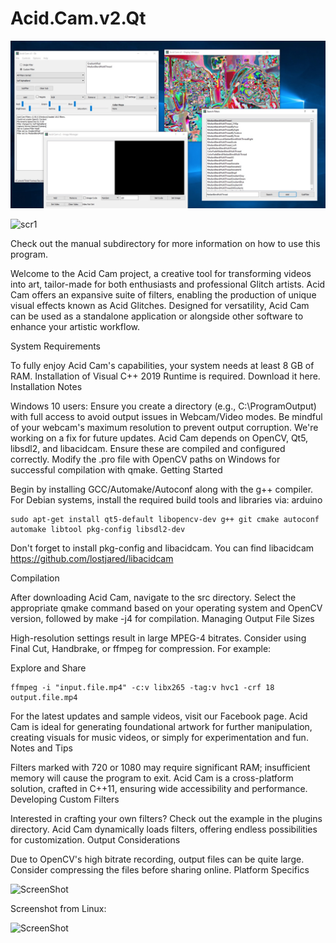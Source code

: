 # Acid.Cam.v2.Qt

![scr2](https://github.com/lostjared/Acid.Cam.v2.Qt/blob/master/screens/screenshot.jpg "screenshot")

![scr1](https://github.com/lostjared/Acid.Cam.v2.Qt/blob/master/screens/acid.cam.img1.jpg "screenshot")

Check out the manual subdirectory for more information on how to use this program.

Welcome to the Acid Cam project, a creative tool for transforming videos into art, tailor-made for both enthusiasts and professional Glitch artists. Acid Cam offers an expansive suite of filters, enabling the production of unique visual effects known as Acid Glitches. Designed for versatility, Acid Cam can be used as a standalone application or alongside other software to enhance your artistic workflow.

System Requirements

To fully enjoy Acid Cam's capabilities, your system needs at least 8 GB of RAM.
Installation of Visual C++ 2019 Runtime is required. Download it here.
Installation Notes

Windows 10 users: Ensure you create a directory (e.g., C:\ProgramOutput) with full access to avoid output issues in Webcam/Video modes.
Be mindful of your webcam's maximum resolution to prevent output corruption. We're working on a fix for future updates.
Acid Cam depends on OpenCV, Qt5, libsdl2, and libacidcam. Ensure these are compiled and configured correctly.
Modify the .pro file with OpenCV paths on Windows for successful compilation with qmake.
Getting Started

Begin by installing GCC/Automake/Autoconf along with the g++ compiler. For Debian systems, install the required build tools and libraries via:
arduino

	sudo apt-get install qt5-default libopencv-dev g++ git cmake autoconf automake libtool pkg-config libsdl2-dev
 
Don't forget to install pkg-config and libacidcam. You can find libacidcam https://github.com/lostjared/libacidcam

Compilation

After downloading Acid Cam, navigate to the src directory.
Select the appropriate qmake command based on your operating system and OpenCV version, followed by make -j4 for compilation.
Managing Output File Sizes

High-resolution settings result in large MPEG-4 bitrates. Consider using Final Cut, Handbrake, or ffmpeg for compression. For example:

Explore and Share

	ffmpeg -i "input.file.mp4" -c:v libx265 -tag:v hvc1 -crf 18 output.file.mp4

For the latest updates and sample videos, visit our Facebook page.
Acid Cam is ideal for generating foundational artwork for further manipulation, creating visuals for music videos, or simply for experimentation and fun.
Notes and Tips

Filters marked with 720 or 1080 may require significant RAM; insufficient memory will cause the program to exit.
Acid Cam is a cross-platform solution, crafted in C++11, ensuring wide accessibility and performance.
Developing Custom Filters

Interested in crafting your own filters? Check out the example in the plugins directory. Acid Cam dynamically loads filters, offering endless possibilities for customization.
Output Considerations

Due to OpenCV's high bitrate recording, output files can be quite large. Consider compressing the files before sharing online.
Platform Specifics

![ScreenShot](https://github.com/lostjared/Acid.Cam.v2.Qt/blob/master/screens/acqt-ss.png?raw=true "screenshot 1")

Screenshot from Linux:

![ScreenShot](https://github.com/lostjared/Acid.Cam.v2.Qt/blob/master/screens/acidcam.2.lin.jpg?raw=true "screenshot 2")

